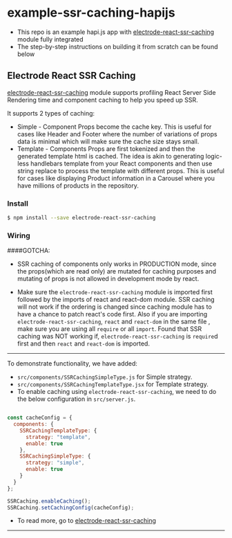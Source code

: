 # example-ssr-caching-hapijs
* This repo is an example hapi.js app with [electrode-react-ssr-caching] module fully integrated
* The step-by-step instructions on building it from scratch can be found below

## <a name="ssr-caching"></a>Electrode React SSR Caching

[electrode-react-ssr-caching] module supports profiling React Server Side Rendering time and component caching to help you speed up SSR.

It supports 2 types of caching:

* Simple - Component Props become the cache key. This is useful for cases like Header and Footer where the number of variations of props data is minimal which will make sure the cache size stays small.
* Template - Components Props are first tokenized and then the generated template html is cached. The idea is akin to generating logic-less handlebars template from your React components and then use string replace to process the template with different props. This is useful for cases like displaying Product information in a Carousel where you have millions of products in the repository.

### Install
```bash
$ npm install --save electrode-react-ssr-caching
```

### Wiring

####GOTCHA:

- SSR caching of components only works in PRODUCTION mode, since the props(which are read only) are mutated for caching purposes and mutating of props is not allowed in development mode by react.

- Make sure the `electrode-react-ssr-caching` module is imported first followed by the imports of react and react-dom module. SSR caching will not work if the ordering is changed since caching module has to have a chance to patch react's code first. Also if you are importing `electrode-react-ssr-caching`, `react`  and `react-dom` in the same file , make sure you are using all `require` or all `import`. Found that SSR caching was NOT working if, `electrode-react-ssr-caching` is `require`d first and then `react` and `react-dom` is imported.

---

To demonstrate functionality, we have added:

* `src/components/SSRCachingSimpleType.js` for Simple strategy.
* `src/components/SSRCachingTemplateType.jsx` for Template strategy.
* To enable caching using `electrode-react-ssr-caching`, we need to do the below configuration in `src/server.js`.

```js

const cacheConfig = {
  components: {
    SSRCachingTemplateType: {
      strategy: "template",
      enable: true
    },
    SSRCachingSimpleType: {
      strategy: "simple",
      enable: true
    }
  }
};

SSRCaching.enableCaching();
SSRCaching.setCachingConfig(cacheConfig);
```

* To read more, go to [electrode-react-ssr-caching](https://github.com/electrode-io/electrode-react-ssr-caching)

---

[electrode-react-ssr-caching]: https://github.com/electrode-io/electrode-react-ssr-caching